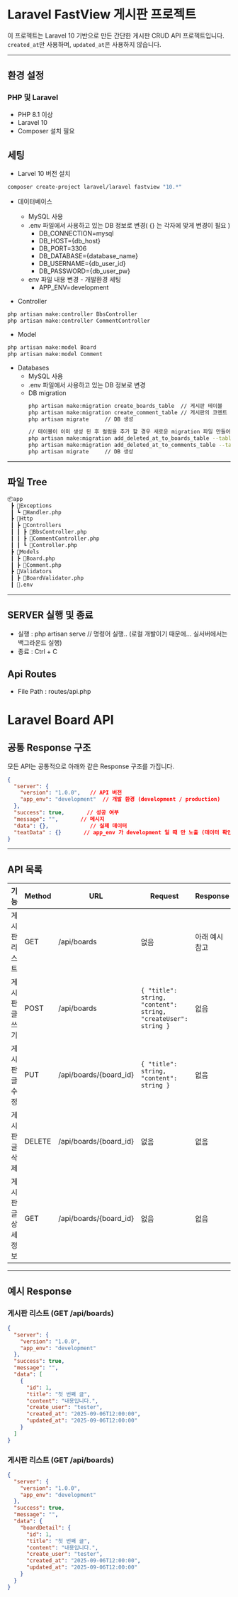 # Laravel FastView 게시판 프로젝트

이 프로젝트는 Laravel 10 기반으로 만든 간단한 게시판 CRUD API 프로젝트입니다.  
`created_at`만 사용하며, `updated_at`은 사용하지 않습니다.

---

## 환경 설정

### PHP 및 Laravel

- PHP 8.1 이상
- Laravel 10
- Composer 설치 필요


## 세팅
- Larvel 10 버전 설치

```bash
composer create-project laravel/laravel fastview "10.*"
```


- 데이터베이스
    - MySQL 사용
    - .env 파일에서 사용하고 있는 DB 정보로 변경( {} 는 각자에 맞게 변경이 필요 )
        - DB_CONNECTION=mysql
        - DB_HOST={db_host}
        - DB_PORT=3306
        - DB_DATABASE={database_name}
        - DB_USERNAME={db_user_id}
        - DB_PASSWORD={db_user_pw}
    - env 파일 내용 변경 - 개발환경 세팅
        - APP_ENV=development

- Controller
```bash
php artisan make:controller BbsController
php artisan make:controller CommentController
```

- Model
```bash
php artisan make:model Board
php artisan make:model Comment
```

- Databases
    - MySQL 사용
    - .env 파일에서 사용하고 있는 DB 정보로 변경
    - DB migration
        ```bash
        php artisan make:migration create_boards_table  // 게시판 테이블
        php artisan make:migration create_comment_table // 게시판의 코멘트 테이블
        php artisan migrate     // DB 생성

        // 테이블이 이미 생성 된 후 컬럼을 추가 할 경우 새로운 migration 파일 만들어서 마이그레이션 실행
        php artisan make:migration add_deleted_at_to_boards_table --table=boards
        php artisan make:migration add_deleted_at_to_comments_table --table=comments
        php artisan migrate     // DB 생성
        ```
---
## 파일 Tree
```bash
📦app
 ┣ 📂Exceptions
 ┃ ┗ 📜Handler.php
 ┣ 📂Http
 ┃ ┣ 📂Controllers
 ┃ ┃ ┣ 📜BbsController.php
 ┃ ┃ ┣ 📜CommentController.php
 ┃ ┃ ┗ 📜Controller.php
 ┣ 📂Models
 ┃ ┣ 📜Board.php
 ┃ ┣ 📜Comment.php
 ┣ 📂Validators
 ┃ ┣ 📜BoardValidator.php
 ┃ 📜.env
```
---

## SERVER 실행 및 종료
- 실행 : php artisan serve      // 명령어 실행.. (로컬 개발이기 때문에... 실서버에서는 백그라운드 실행)
- 종료 : Ctrl + C

## Api Routes
- File Path : routes/api.php


# Laravel Board API

## 공통 Response 구조

모든 API는 공통적으로 아래와 같은 Response 구조를 가집니다.

```json
{
  "server": {
    "version": "1.0.0",   // API 버전
    "app_env": "development"  // 개발 환경 (development / production)
  },
  "success": true,       // 성공 여부
  "message": "",       // 메시지
  "data": {},             // 실제 데이터
  "teatData" : {}       // app_env 가 development 일 때 만 노출 (데이터 확인 용도)
}
```

---

## API 목록

| 기능         | Method | URL                     | Request                                                     | Response                                                                      |
| ---------- | ------ | ----------------------- | ----------------------------------------------------------- | ----------------------------------------------------------------------------- |
| 게시판 리스트    | GET    | /api/boards             | 없음                                                          | 아래 예시 참고               |
| 게시판 글쓰기    | POST   | /api/boards             | `{ "title": string, "content": string, "createUser": string }` | 없음 |
| 게시판 글수정    | PUT    | /api/boards/{board\_id} | `{ "title": string, "content": string }`                      | 없음 |
| 게시판 글삭제    | DELETE | /api/boards/{board\_id} | 없음                                                          | 없음                     |
| 게시판 글 상세정보 | GET    | /api/boards/{board\_id} | 없음                                                          | 없음          |

---

## 예시 Response

### 게시판 리스트 (GET /api/boards)

```json
{
  "server": {
    "version": "1.0.0",
    "app_env": "development"
  },
  "success": true,
  "message": "",
  "data": [
    {
      "id": 1,
      "title": "첫 번째 글",
      "content": "내용입니다.",
      "create_user": "tester",
      "created_at": "2025-09-06T12:00:00",
      "updated_at": "2025-09-06T12:00:00"
    }
  ]
}
```

### 게시판 리스트 (GET /api/boards)

```json
{
  "server": {
    "version": "1.0.0",
    "app_env": "development"
  },
  "success": true,
  "message": "",
  "data": {
    "boardDetail": {
      "id": 1,
      "title": "첫 번째 글",
      "content": "내용입니다.",
      "create_user": "tester",
      "created_at": "2025-09-06T12:00:00",
      "updated_at": "2025-09-06T12:00:00"
    }
  }
}
```



